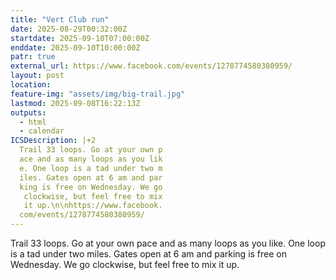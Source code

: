 ```yaml
---
title: "Vert Club run"
date: 2025-08-29T00:32:00Z
startdate: 2025-09-10T07:00:00Z
enddate: 2025-09-10T10:00:00Z
patr: true
external_url: https://www.facebook.com/events/1278774580380959/
layout: post
location: 
feature-img: "assets/img/big-trail.jpg"
lastmod: 2025-09-08T16:22:13Z
outputs:
  - html
  - calendar
ICSDescription: |+2
  Trail 33 loops. Go at your own p  ace and as many loops as you lik  e. One loop is a tad under two m  iles. Gates open at 6 am and par  king is free on Wednesday. We go   clockwise, but feel free to mix   it up.\n\nhttps://www.facebook.  com/events/1278774580380959/
---
```


Trail 33 loops. Go at your own pace and as many loops as you like. One loop is a tad under two miles. Gates open at 6 am and parking is free on Wednesday. We go clockwise, but feel free to mix it up.<br>
  <br>
  
